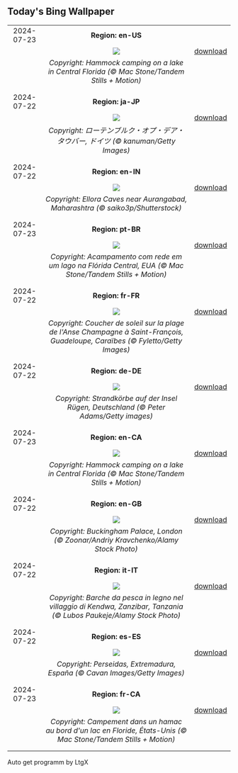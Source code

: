 ## Today's Bing Wallpaper
|      |      |      |
| :----: | :----: | :----: |
|2024-07-23|**Region: en-US**||
||![](https://www.bing.com/th?id=OHR.HammockCamping_EN-US9298465355_UHD.jpg&pid=hp&w=1152&h=648&rs=1&c=4)| [download](https://www.bing.com/th?id=OHR.HammockCamping_EN-US9298465355_UHD.jpg)|
||*Copyright: Hammock camping on a lake in Central Florida (© Mac Stone/Tandem Stills + Motion)*
||
|||
|2024-07-22|**Region: ja-JP**||
||![](https://www.bing.com/th?id=OHR.MedievalRothenburg_JA-JP3111613598_UHD.jpg&pid=hp&w=1152&h=648&rs=1&c=4)| [download](https://www.bing.com/th?id=OHR.MedievalRothenburg_JA-JP3111613598_UHD.jpg)|
||*Copyright: ローテンブルク・オプ・デア・タウバー, ドイツ (© kanuman/Getty Images)*
||
|||
|2024-07-22|**Region: en-IN**||
||![](https://www.bing.com/th?id=OHR.ElloraCavesMH_EN-IN9734367387_UHD.jpg&pid=hp&w=1152&h=648&rs=1&c=4)| [download](https://www.bing.com/th?id=OHR.ElloraCavesMH_EN-IN9734367387_UHD.jpg)|
||*Copyright: Ellora Caves near Aurangabad, Maharashtra (© saiko3p/Shutterstock)*
||
|||
|2024-07-23|**Region: pt-BR**||
||![](https://www.bing.com/th?id=OHR.HammockCamping_PT-BR1798965099_UHD.jpg&pid=hp&w=1152&h=648&rs=1&c=4)| [download](https://www.bing.com/th?id=OHR.HammockCamping_PT-BR1798965099_UHD.jpg)|
||*Copyright: Acampamento com rede em um lago na Flórida Central, EUA (© Mac Stone/Tandem Stills + Motion)*
||
|||
|2024-07-22|**Region: fr-FR**||
||![](https://www.bing.com/th?id=OHR.SaintFrancois_FR-FR9354176013_UHD.jpg&pid=hp&w=1152&h=648&rs=1&c=4)| [download](https://www.bing.com/th?id=OHR.SaintFrancois_FR-FR9354176013_UHD.jpg)|
||*Copyright: Coucher de soleil sur la plage de l'Anse Champagne à Saint-François, Guadeloupe, Caraïbes (© Fyletto/Getty Images)*
||
|||
|2024-07-22|**Region: de-DE**||
||![](https://www.bing.com/th?id=OHR.WickerBeachBaskets_DE-DE6881369278_UHD.jpg&pid=hp&w=1152&h=648&rs=1&c=4)| [download](https://www.bing.com/th?id=OHR.WickerBeachBaskets_DE-DE6881369278_UHD.jpg)|
||*Copyright: Strandkörbe auf der Insel Rügen, Deutschland (© Peter Adams/Getty images)*
||
|||
|2024-07-23|**Region: en-CA**||
||![](https://www.bing.com/th?id=OHR.HammockCamping_EN-CA7138576311_UHD.jpg&pid=hp&w=1152&h=648&rs=1&c=4)| [download](https://www.bing.com/th?id=OHR.HammockCamping_EN-CA7138576311_UHD.jpg)|
||*Copyright: Hammock camping on a lake in Central Florida (© Mac Stone/Tandem Stills + Motion)*
||
|||
|2024-07-22|**Region: en-GB**||
||![](https://www.bing.com/th?id=OHR.BuckinghamOpening2024_EN-GB9070142687_UHD.jpg&pid=hp&w=1152&h=648&rs=1&c=4)| [download](https://www.bing.com/th?id=OHR.BuckinghamOpening2024_EN-GB9070142687_UHD.jpg)|
||*Copyright: Buckingham Palace, London (© Zoonar/Andriy Kravchenko/Alamy Stock Photo)*
||
|||
|2024-07-22|**Region: it-IT**||
||![](https://www.bing.com/th?id=OHR.ZanzibarBoats_IT-IT2498729421_UHD.jpg&pid=hp&w=1152&h=648&rs=1&c=4)| [download](https://www.bing.com/th?id=OHR.ZanzibarBoats_IT-IT2498729421_UHD.jpg)|
||*Copyright: Barche da pesca in legno nel villaggio di Kendwa, Zanzibar, Tanzania (© Lubos Paukeje/Alamy Stock Photo)*
||
|||
|2024-07-22|**Region: es-ES**||
||![](https://www.bing.com/th?id=OHR.PerseidasExtremadura_ES-ES2162397207_UHD.jpg&pid=hp&w=1152&h=648&rs=1&c=4)| [download](https://www.bing.com/th?id=OHR.PerseidasExtremadura_ES-ES2162397207_UHD.jpg)|
||*Copyright: Perseidas, Extremadura, España (© Cavan Images/Getty Images)*
||
|||
|2024-07-23|**Region: fr-CA**||
||![](https://www.bing.com/th?id=OHR.HammockCamping_FR-CA0644251921_UHD.jpg&pid=hp&w=1152&h=648&rs=1&c=4)| [download](https://www.bing.com/th?id=OHR.HammockCamping_FR-CA0644251921_UHD.jpg)|
||*Copyright: Campement dans un hamac au bord d'un lac en Floride, États-Unis (© Mac Stone/Tandem Stills + Motion)*
||
|||

Auto get programm by LtgX
